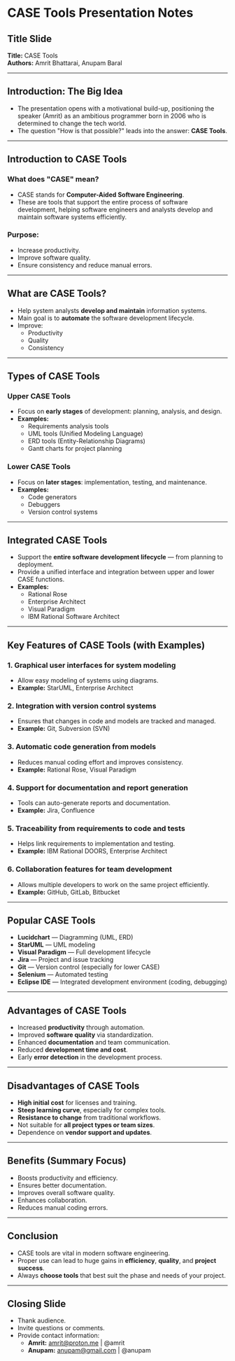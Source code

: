 # CASE Tools Presentation Notes

## Title Slide
**Title:** CASE Tools  
**Authors:** Amrit Bhattarai, Anupam Baral

---

## Introduction: The Big Idea
- The presentation opens with a motivational build-up, positioning the speaker (Amrit) as an ambitious programmer born in 2006 who is determined to change the tech world.
- The question "How is that possible?" leads into the answer: **CASE Tools**.

---

## Introduction to CASE Tools
### What does "CASE" mean?
- CASE stands for **Computer-Aided Software Engineering**.
- These are tools that support the entire process of software development, helping software engineers and analysts develop and maintain software systems efficiently.

### Purpose:
- Increase productivity.
- Improve software quality.
- Ensure consistency and reduce manual errors.

---

## What are CASE Tools?
- Help system analysts **develop and maintain** information systems.
- Main goal is to **automate** the software development lifecycle.
- Improve:
  - Productivity
  - Quality
  - Consistency

---

## Types of CASE Tools
### Upper CASE Tools
- Focus on **early stages** of development: planning, analysis, and design.
- **Examples:**
  - Requirements analysis tools
  - UML tools (Unified Modeling Language)
  - ERD tools (Entity-Relationship Diagrams)
  - Gantt charts for project planning

### Lower CASE Tools
- Focus on **later stages**: implementation, testing, and maintenance.
- **Examples:**
  - Code generators
  - Debuggers
  - Version control systems

---

## Integrated CASE Tools
- Support the **entire software development lifecycle** — from planning to deployment.
- Provide a unified interface and integration between upper and lower CASE functions.
- **Examples:**
  - Rational Rose
  - Enterprise Architect
  - Visual Paradigm
  - IBM Rational Software Architect

---

## Key Features of CASE Tools (with Examples)
### 1. Graphical user interfaces for system modeling
- Allow easy modeling of systems using diagrams.
- **Example:** StarUML, Enterprise Architect

### 2. Integration with version control systems
- Ensures that changes in code and models are tracked and managed.
- **Example:** Git, Subversion (SVN)

### 3. Automatic code generation from models
- Reduces manual coding effort and improves consistency.
- **Example:** Rational Rose, Visual Paradigm

### 4. Support for documentation and report generation
- Tools can auto-generate reports and documentation.
- **Example:** Jira, Confluence

### 5. Traceability from requirements to code and tests
- Helps link requirements to implementation and testing.
- **Example:** IBM Rational DOORS, Enterprise Architect

### 6. Collaboration features for team development
- Allows multiple developers to work on the same project efficiently.
- **Example:** GitHub, GitLab, Bitbucket

---

## Popular CASE Tools
- **Lucidchart** — Diagramming (UML, ERD)
- **StarUML** — UML modeling
- **Visual Paradigm** — Full development lifecycle
- **Jira** — Project and issue tracking
- **Git** — Version control (especially for lower CASE)
- **Selenium** — Automated testing
- **Eclipse IDE** — Integrated development environment (coding, debugging)

---

## Advantages of CASE Tools
- Increased **productivity** through automation.
- Improved **software quality** via standardization.
- Enhanced **documentation** and team communication.
- Reduced **development time and cost**.
- Early **error detection** in the development process.

---

## Disadvantages of CASE Tools
- **High initial cost** for licenses and training.
- **Steep learning curve**, especially for complex tools.
- **Resistance to change** from traditional workflows.
- Not suitable for **all project types or team sizes**.
- Dependence on **vendor support and updates**.

---

## Benefits (Summary Focus)
- Boosts productivity and efficiency.
- Ensures better documentation.
- Improves overall software quality.
- Enhances collaboration.
- Reduces manual coding errors.

---

## Conclusion
- CASE tools are vital in modern software engineering.
- Proper use can lead to huge gains in **efficiency**, **quality**, and **project success**.
- Always **choose tools** that best suit the phase and needs of your project.

---

## Closing Slide
- Thank audience.
- Invite questions or comments.
- Provide contact information:
  - **Amrit:** amrit@proton.me  |  @amrit
  - **Anupam:** anupam@gmail.com  |  @anupam

